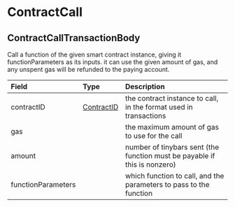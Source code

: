 # ContractCall

## **ContractCallTransactionBody**

Call a function of the given smart contract instance, giving it functionParameters as its inputs. it can use the given amount of gas, and any unspent gas will be refunded to the paying account.

| Field | Type | Description |
| :--- | :--- | :--- |
| contractID | [ContractID](../basic-types/contractid.md) | the contract instance to call, in the format used in transactions |
| gas |  | the maximum amount of gas to use for the call |
| amount |  | number of tinybars sent \(the function must be payable if this is nonzero\) |
| functionParameters |  | which function to call, and the parameters to pass to the function |

